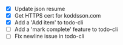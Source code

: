 - [x] Update json resume
- [x] Get HTTPS cert for koddsson.com
- [x] Add a 'Add item' to todo-cli
- [ ] Add a 'mark complete' feature to todo-cli
- [ ] Fix newline issue in todo-cli
